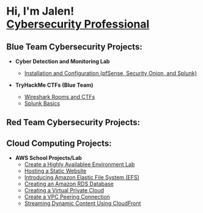 <h1>Hi, I'm Jalen! <br/><a <a href="www.linkedin.com/in/jalen-doy">Cybersecurity Professional</a>

<h2>Blue Team Cybersecurity Projects:</h2>

- <b> Cyber Detection and Monitoring Lab </b>
  - [Installation and Configuration (pfSense, Security Onion, and Splunk)](https://github.com/JalenDoy/CybersecurityDetectionAndMonitoringLab)

- <b> TryHackMe CTFs (Blue Team) </b>
  - [Wireshark Rooms and CTFs ](https://github.com/JalenDoy/Wireshark-Rooms-and-CTFs/blob/main/README.md)
  - [Splunk Basics](https://github.com/JalenDoy/SplunkBasics)

 <h2>Red Team Cybersecurity Projects:</h2>

 <h2>Cloud Computing Projects:</h2>

- <b> AWS School Projects/Lab </b>
  - [Create a Highly Availablee Environment Lab](https://github.com/JalenDoy/Creating-A-Highly-Available-Environment-Lab)
  - [Hosting a Static Website](https://github.com/JalenDoy/Hosting-A-Static-Website)
  - [Introducing Amazon Elastic File System (EFS)](https://github.com/JalenDoy/Introducing-Amazon-Elastic-File-System-EFS-)
  - [Creating an Amazon RDS Database](https://github.com/JalenDoy/Creating-An-Amazon-RDS-Database)
  - [Creating a Virtual Private Cloud](https://github.com/JalenDoy/Creating-a-Virtual-Private-Cloud)
  - [Create a VPC Peering Connection](https://github.com/JalenDoy/Create-a-VPC-Peering-Connection)
  - [Streaming Dynamic Content Using CloudFront](https://github.com/JalenDoy/Streaming-Dynamic-Content-Using-CloudFront)


 
<!--
**joshmadakor1/joshmadakor1** is a ✨ _special_ ✨ repository because its `README.md` (this file) appears on your GitHub profile.

Here are some ideas to get you started:

- 🔭 I’m currently working on ...
- 🌱 I’m currently learning ...
- 👯 I’m looking to collaborate on ...
- 🤔 I’m looking for help with ...
- 💬 Ask me about ...
- 📫 How to reach me: ...
- 😄 Pronouns: ...
- ⚡ Fun fact: ...
-->
